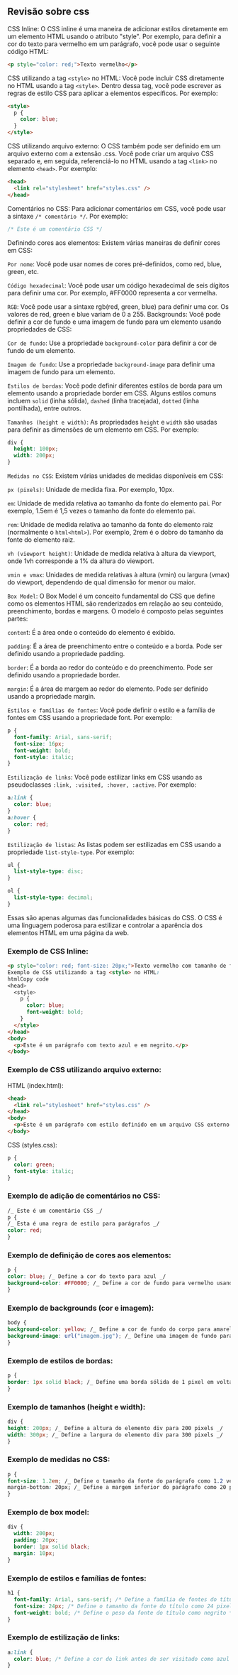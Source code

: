 ## Revisão sobre css

CSS Inline: O CSS inline é uma maneira de adicionar estilos diretamente em um elemento HTML usando o atributo "style". Por exemplo, para definir a cor do texto para vermelho em um parágrafo, você pode usar o seguinte código HTML:

```html
<p style="color: red;">Texto vermelho</p>
```

CSS utilizando a tag `<style>` no HTML: Você pode incluir CSS diretamente no HTML usando a tag `<style>`. 
Dentro dessa tag, você pode escrever as regras de estilo CSS para aplicar a elementos específicos. Por exemplo:

```html
<style>
  p {
    color: blue;
  }
</style>
```

CSS utilizando arquivo externo: O CSS também pode ser definido em um arquivo externo com a extensão .css. Você pode criar um arquivo CSS separado e, em seguida, referenciá-lo no HTML usando a tag `<link>` no elemento `<head>`. Por exemplo:


```html
<head>
  <link rel="stylesheet" href="styles.css" />
</head>
```

Comentários no CSS: Para adicionar comentários em CSS, você pode usar a sintaxe `/* comentário */`. Por exemplo:

```css
/* Este é um comentário CSS */
```

Definindo cores aos elementos: Existem várias maneiras de definir cores em CSS:

`Por nome`: Você pode usar nomes de cores pré-definidos, como red, blue, green, etc.

`Código hexadecimal`: Você pode usar um código hexadecimal de seis dígitos para definir uma cor. Por exemplo, #FF0000 representa a cor vermelha.

`RGB`: Você pode usar a sintaxe rgb(red, green, blue) para definir uma cor. Os valores de red, green e blue variam de 0 a 255.
Backgrounds: Você pode definir a cor de fundo e uma imagem de fundo para um elemento usando propriedades de CSS:

`Cor de fundo`: Use a propriedade `background-color` para definir a cor de fundo de um elemento.

`Imagem de fundo`: Use a propriedade `background-image` para definir uma imagem de fundo para um elemento.

`Estilos de bordas`: Você pode definir diferentes estilos de borda para um elemento usando a propriedade border em CSS. Alguns estilos comuns incluem `solid` (linha sólida), `dashed` (linha tracejada), `dotted` (linha pontilhada), entre outros.

`Tamanhos (height e width)`: As propriedades `height` e `width` são usadas para definir as dimensões de um elemento em CSS. Por exemplo:

```css
div {
  height: 100px;
  width: 200px;
}
```

`Medidas no CSS`: Existem várias unidades de medidas disponíveis em CSS:

`px (pixels)`: Unidade de medida fixa. Por exemplo, 10px.

`em`: Unidade de medida relativa ao tamanho da fonte do elemento pai. Por exemplo, 1.5em é 1,5 vezes o tamanho da fonte do elemento pai.

`rem`: Unidade de medida relativa ao tamanho da fonte do elemento raiz (normalmente o `html<html>`). Por exemplo, 2rem é o dobro do tamanho da fonte do elemento raiz.

`vh (viewport height)`: Unidade de medida relativa à altura da viewport, onde 1vh corresponde a 1% da altura do viewport.

`vmin e vmax`: Unidades de medida relativas à altura (vmin) ou largura (vmax) do viewport, dependendo de qual dimensão for menor ou maior.


`Box Model`: O Box Model é um conceito fundamental do CSS que define como os elementos HTML são renderizados em relação ao seu conteúdo, preenchimento, bordas e margens. O modelo é composto pelas seguintes partes:

`conten`t: É a área onde o conteúdo do elemento é exibido.

`padding`: É a área de preenchimento entre o conteúdo e a borda. Pode ser definido usando a propriedade padding.

`border`: É a borda ao redor do conteúdo e do preenchimento. Pode ser definido usando a propriedade border.

`margin`: É a área de margem ao redor do elemento. Pode ser definido usando a propriedade margin.

`Estilos e famílias de fontes`: Você pode definir o estilo e a família de fontes em CSS usando a propriedade font. Por exemplo:

```css
p {
  font-family: Arial, sans-serif;
  font-size: 16px;
  font-weight: bold;
  font-style: italic;
}
```

`Estilização de links`: Você pode estilizar links em CSS usando as pseudoclasses `:link, :visited, :hover, :active`. Por exemplo:

```css
a:link {
  color: blue;
}
a:hover {
  color: red;
}
```

`Estilização de listas`: As listas podem ser estilizadas em CSS usando a propriedade `list-style-type`. Por exemplo:

```css
ul {
  list-style-type: disc;
}

ol {
  list-style-type: decimal;
}
```

Essas são apenas algumas das funcionalidades básicas do CSS. O CSS é uma linguagem poderosa para estilizar e controlar a aparência dos elementos HTML em uma página da web.

### Exemplo de CSS Inline:

```html
<p style="color: red; font-size: 20px;">Texto vermelho com tamanho de fonte de 20 pixels.</p>
Exemplo de CSS utilizando a tag <style> no HTML:
htmlCopy code
<head>
  <style>
    p {
      color: blue;
      font-weight: bold;
    }
  </style>
</head>
<body>
  <p>Este é um parágrafo com texto azul e em negrito.</p>
</body>
```

### Exemplo de CSS utilizando arquivo externo:

HTML (index.html):

```html
<head>
  <link rel="stylesheet" href="styles.css" />
</head>
<body>
  <p>Este é um parágrafo com estilo definido em um arquivo CSS externo.</p>
</body>
```

CSS (styles.css):

```css
p {
  color: green;
  font-style: italic;
}
```

### Exemplo de adição de comentários no CSS:

```css
/_ Este é um comentário CSS _/
p {
/_ Esta é uma regra de estilo para parágrafos _/
color: red;
}
```

### Exemplo de definição de cores aos elementos:

```css
p {
color: blue; /_ Define a cor do texto para azul _/
background-color: #FF0000; /_ Define a cor de fundo para vermelho usando código hexadecimal _/
}
```

### Exemplo de backgrounds (cor e imagem):

```css
body {
background-color: yellow; /_ Define a cor de fundo do corpo para amarelo _/
background-image: url("imagem.jpg"); /_ Define uma imagem de fundo para o corpo _/
}
```

### Exemplo de estilos de bordas:

```css
p {
border: 1px solid black; /_ Define uma borda sólida de 1 pixel em volta do parágrafo _/
}
```

### Exemplo de tamanhos (height e width):

```css
div {
height: 200px; /_ Define a altura do elemento div para 200 pixels _/
width: 300px; /_ Define a largura do elemento div para 300 pixels _/
}
```

### Exemplo de medidas no CSS:

```css
p {
font-size: 1.2em; /_ Define o tamanho da fonte do parágrafo como 1.2 vezes o tamanho da fonte do elemento pai _/
margin-bottom: 20px; /_ Define a margem inferior do parágrafo como 20 pixels _/
}
```

### Exemplo de box model:

```css
div {
  width: 200px;
  padding: 20px;
  border: 1px solid black;
  margin: 10px;
}
```

### Exemplo de estilos e famílias de fontes:

```css
h1 {
  font-family: Arial, sans-serif; /* Define a família de fontes do título como Arial ou qualquer fonte sans-serif disponível */
  font-size: 24px; /* Define o tamanho da fonte do título como 24 pixels */
  font-weight: bold; /* Define o peso da fonte do título como negrito */
}
```

### Exemplo de estilização de links:

```css
a:link {
  color: blue; /* Define a cor do link antes de ser visitado como azul */
}
```
